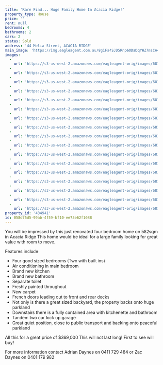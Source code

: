 ```yaml
---
title: 'Rare Find... Huge Family Home In Acacia Ridge!'
property_type: House
price: ''
rent: null
bedrooms: 4
bathrooms: 2
cars: 2
status: Sold
address: '44 Melia Street, ACACIA RIDGE'
main_image: 'https://img.eagleagent.com.au/8giFa4SJD5Rnp6ODaDqYHZ7msCA=/1280x854/smart/https://s3-us-west-2.amazonaws.com/eagleagent-orig/images/6819168/105362320-image-M.jpg'
images:
  -
    url: 'https://s3-us-west-2.amazonaws.com/eagleagent-orig/images/6819184/105362320-image-Q.jpg'
  -
    url: 'https://s3-us-west-2.amazonaws.com/eagleagent-orig/images/6819183/105362320-image-P.jpg'
  -
    url: 'https://s3-us-west-2.amazonaws.com/eagleagent-orig/images/6819182/105362320-image-O.jpg'
  -
    url: 'https://s3-us-west-2.amazonaws.com/eagleagent-orig/images/6819181/105362320-image-N.jpg'
  -
    url: 'https://s3-us-west-2.amazonaws.com/eagleagent-orig/images/6819180/105362320-image-L.jpg'
  -
    url: 'https://s3-us-west-2.amazonaws.com/eagleagent-orig/images/6819179/105362320-image-K.jpg'
  -
    url: 'https://s3-us-west-2.amazonaws.com/eagleagent-orig/images/6819178/105362320-image-J.jpg'
  -
    url: 'https://s3-us-west-2.amazonaws.com/eagleagent-orig/images/6819177/105362320-image-I.jpg'
  -
    url: 'https://s3-us-west-2.amazonaws.com/eagleagent-orig/images/6819176/105362320-image-H.jpg'
  -
    url: 'https://s3-us-west-2.amazonaws.com/eagleagent-orig/images/6819175/105362320-image-G.jpg'
  -
    url: 'https://s3-us-west-2.amazonaws.com/eagleagent-orig/images/6819174/105362320-image-F.jpg'
  -
    url: 'https://s3-us-west-2.amazonaws.com/eagleagent-orig/images/6819173/105362320-image-E.jpg'
  -
    url: 'https://s3-us-west-2.amazonaws.com/eagleagent-orig/images/6819172/105362320-image-D.jpg'
  -
    url: 'https://s3-us-west-2.amazonaws.com/eagleagent-orig/images/6819171/105362320-image-C.jpg'
  -
    url: 'https://s3-us-west-2.amazonaws.com/eagleagent-orig/images/6819170/105362320-image-B.jpg'
  -
    url: 'https://s3-us-west-2.amazonaws.com/eagleagent-orig/images/6819169/105362320-image-A.jpg'
  -
    url: 'https://s3-us-west-2.amazonaws.com/eagleagent-orig/images/6819168/105362320-image-M.jpg'
property_id: '434941'
id: 058d75d5-99ab-4f59-bf10-ee73e62f1088
---
```

You will be impressed by this just renovated four bedroom home on 582sqm in Acacia Ridge
This home would be ideal for a large family looking for great value with room to move.

Features include

*  Four good sized bedrooms (Two with built ins)
*  Air conditioning in main bedroom
*  Brand new kitchen
*  Brand new bathroom
*  Separate toilet
*  Freshly painted throughout
*  New carpet
*  French doors leading out to front and rear decks
*  Not only is there a great sized backyard, the property backs onto huge parkland
*  Downstairs there is a fully contained area with kitchenette and bathroom
*  Tandem two car lock up garage
*  Great quiet position, close to public transport and backing onto peaceful parkland

All this for a great price of $369,000
This will not last long! First to see will buy!

For more information contact Adrian Daynes on 0411 729 484 or Zac Daynes on 0401 179 982